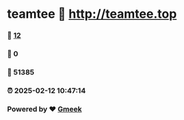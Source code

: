 # teamtee :link: http://teamtee.top 
### :page_facing_up: [12](http://teamtee.top/tag.html) 
### :speech_balloon: 0 
### :hibiscus: 51385 
### :alarm_clock: 2025-02-12 10:47:14 
### Powered by :heart: [Gmeek](https://github.com/Meekdai/Gmeek)
